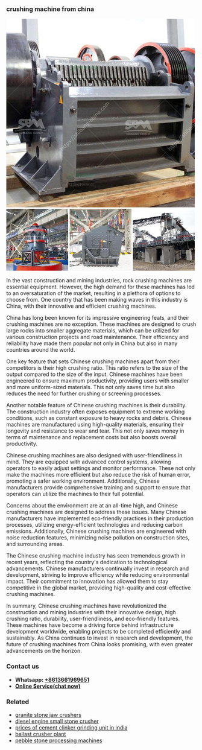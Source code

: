 <h3>crushing machine from china</h3><img src='1708589441.jpg' alt=''><p>In the vast construction and mining industries, rock crushing machines are essential equipment. However, the high demand for these machines has led to an oversaturation of the market, resulting in a plethora of options to choose from. One country that has been making waves in this industry is China, with their innovative and efficient crushing machines.</p><p>China has long been known for its impressive engineering feats, and their crushing machines are no exception. These machines are designed to crush large rocks into smaller aggregate materials, which can be utilized for various construction projects and road maintenance. Their efficiency and reliability have made them popular not only in China but also in many countries around the world.</p><p>One key feature that sets Chinese crushing machines apart from their competitors is their high crushing ratio. This ratio refers to the size of the output compared to the size of the input. Chinese machines have been engineered to ensure maximum productivity, providing users with smaller and more uniform-sized materials. This not only saves time but also reduces the need for further crushing or screening processes.</p><p>Another notable feature of Chinese crushing machines is their durability. The construction industry often exposes equipment to extreme working conditions, such as constant exposure to heavy rocks and debris. Chinese machines are manufactured using high-quality materials, ensuring their longevity and resistance to wear and tear. This not only saves money in terms of maintenance and replacement costs but also boosts overall productivity.</p><p>Chinese crushing machines are also designed with user-friendliness in mind. They are equipped with advanced control systems, allowing operators to easily adjust settings and monitor performance. These not only make the machines more efficient but also reduce the risk of human error, promoting a safer working environment. Additionally, Chinese manufacturers provide comprehensive training and support to ensure that operators can utilize the machines to their full potential.</p><p>Concerns about the environment are at an all-time high, and Chinese crushing machines are designed to address these issues. Many Chinese manufacturers have implemented eco-friendly practices in their production processes, utilizing energy-efficient technologies and reducing carbon emissions. Additionally, Chinese crushing machines are engineered with noise reduction features, minimizing noise pollution on construction sites, and surrounding areas.</p><p>The Chinese crushing machine industry has seen tremendous growth in recent years, reflecting the country's dedication to technological advancements. Chinese manufacturers continually invest in research and development, striving to improve efficiency while reducing environmental impact. Their commitment to innovation has allowed them to stay competitive in the global market, providing high-quality and cost-effective crushing machines.</p><p>In summary, Chinese crushing machines have revolutionized the construction and mining industries with their innovative design, high crushing ratio, durability, user-friendliness, and eco-friendly features. These machines have become a driving force behind infrastructure development worldwide, enabling projects to be completed efficiently and sustainably. As China continues to invest in research and development, the future of crushing machines from China looks promising, with even greater advancements on the horizon.</p><h3>Contact us</h3><ul><li><strong>Whatsapp:&nbsp;<a href="https://wa.me/8613661969651">+8613661969651</a></strong></li><li><a href="https://swt.shibang-china.com/?git&amp;zhl&amp;crushing machine from china"><strong>Online Service(chat now)</strong></a></li></ul><h3>Related</h3><ul><li><a href='granite stone jaw crushers.md'>granite stone jaw crushers</a></li><li><a href='diesel engine small stone crusher.md'>diesel engine small stone crusher</a></li><li><a href='prices of cement clinker grinding unit in india.md'>prices of cement clinker grinding unit in india</a></li><li><a href='ballast crusher plant.md'>ballast crusher plant</a></li><li><a href='pebble stone processing machines.md'>pebble stone processing machines</a></li></ul>